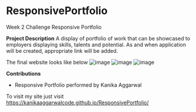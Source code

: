 # ResponsivePortfolio
Week 2 Challenge Responsive Portfolio

**Project Description**
A display of portfolio of work that can be showcased to employers displaying skills, talents and potential. As and when application will be created, appropriate link will be added.

The final website looks like below
![image](https://github.com/KanikaAggarwalCode/ResponsivePortfolio/assets/151467793/b0473259-d6e2-4f43-b59c-3e13965ffeec)
![image](https://github.com/KanikaAggarwalCode/ResponsivePortfolio/assets/151467793/baeb2656-d434-42e9-91c2-61e7b691b0e2)
![image](https://github.com/KanikaAggarwalCode/ResponsivePortfolio/assets/151467793/b3eda904-4f8a-42a9-b565-7eff9ff17545)



**Contributions**
- Responsive Portfolio performed by Kanika Aggarwal

To visit my site just visit https://kanikaaggarwalcode.github.io/ResponsivePortfolio/
